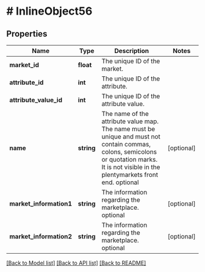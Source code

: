 # # InlineObject56

## Properties

Name | Type | Description | Notes
------------ | ------------- | ------------- | -------------
**market_id** | **float** | The unique ID of the market. | 
**attribute_id** | **int** | The unique ID of the attribute. | 
**attribute_value_id** | **int** | The unique ID of the attribute value. | 
**name** | **string** | The name of the attribute value map. The name must be unique and must not contain commas, colons, semicolons or quotation marks. It is not visible in the plentymarkets front end. optional | [optional] 
**market_information1** | **string** | The information regarding the marketplace. optional | [optional] 
**market_information2** | **string** | The information regarding the marketplace. optional | [optional] 

[[Back to Model list]](../../README.md#documentation-for-models) [[Back to API list]](../../README.md#documentation-for-api-endpoints) [[Back to README]](../../README.md)


